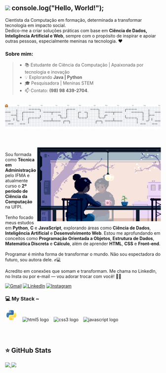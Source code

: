 ## <img src="https://user-images.githubusercontent.com/44104676/173990923-48b66056-0bff-472a-b5bf-faab4146e950.gif" height="45"> console.log("Hello, World!"); 
<p align="left">
  Cientista da Computação em formação, determinada a transformar tecnologia em impacto social. <br>
 Dedico-me a criar soluções práticas com base em <strong>Ciência de Dados, Inteligência Artificial e Web</strong>, sempre com o propósito de inspirar e apoiar outras pessoas, especialmente meninas na tecnologia. ❤️
</p>

### Sobre mim:
> * 📚 Estudante de Ciência da Computação | Apaixonada por tecnologia e inovação
> * 💡 Explorando **Java | Python**
> * 🎓 Pesquisadora | Meninas STEM
> * 📫 Contato: **(98) 98 439-2704**.

<br>

<picture>
  <source media="(prefers-color-scheme: dark)" srcset="https://raw.githubusercontent.com/yasmimcosm/yasmimcosm/output/pacman-contribution-graph-dark.svg">
  <source media="(prefers-color-scheme: light)" srcset="https://raw.githubusercontent.com/yasmimcosm/yasmimcosm/output/pacman-contribution-graph.svg">
  <img alt="pacman contribution graph" src="https://raw.githubusercontent.com/yasmimcosm/yasmimcosm/output/pacman-contribution-graph.svg">
</picture>

#

</div>

<br>
<img src=".github/workflows/study.gif" alt="ilustração de um computador" min-width="400px" max-width="400px" width="400px" align="right">

<p align="left"> 
 Sou formada como <strong>Técnica em Administração</strong> pelo IFMA e atualmente curso o <strong>2º período de Ciência da Computação</strong> na UFPI. <br><br>
Tenho focado meus estudos em <strong>Python</strong>, <strong>C</strong> e <strong>JavaScript</strong>, explorando áreas como <strong>Ciência de Dados</strong>, <strong>Inteligência Artificial</strong> e <strong>Desenvolvimento Web</strong>. Estou me aprofundando em conceitos como <strong>Programação Orientada a Objetos</strong>, <strong>Estrutura de Dados</strong>, <strong>Matemática Discreta</strong> e <strong>Cálculo</strong>, além de aprender <strong>HTML</strong>, <strong>CSS</strong> e <strong>Front-end</strong>.<br><br>
Programar é minha forma de transformar o mundo.
Não sou espectadora do futuro, sou autora dele. ✊💻<br>
</p>



<p align="left">

</p>

<p align="left">
Acredito em conexões que somam e transformam.
Me chama no LinkedIn, no Insta ou por e-mail — vou adorar trocar com você!  💌✨
</p>

<p align="left">
  <a href="https://mail.google.com/mail/?view=cm&fs=1&to=yasmimcosm@gmail.com" title="Gmail">
  <img src="https://img.shields.io/badge/-Gmail-FF0000?style=flat-square&labelColor=FF0000&logo=gmail&logoColor=white&link=LINK-DO-SEU-GMAIL" alt="Gmail"/></a>
  <a href="https://www.linkedin.com/in/yasmim-cosme/" title="LinkedIn">
  <img src="https://img.shields.io/badge/-Linkedin-0e76a8?style=flat-square&logo=Linkedin&logoColor=white&link=LINK-DO-SEU-LINKEDIN" alt="LinkedIn"/></a>
  <a href="https://www.instagram.com/yasmimcosm?igsh=MTIzbGJ6YjN0dHoyYw%3D%3D&utm_source=qr" title="Instagram">
  <img src="https://img.shields.io/badge/-Instagram-DF0174?style=flat-square&labelColor=DF0174&logo=instagram&logoColor=white&link=LINK-DO-SEU-INSTAGRAM" alt="Instagram"/></a>
</p>


<h3 align="left"> 💻 My Stack ~</h3>

<div align="left">
  <img alt="Rafa-Python" src="https://raw.githubusercontent.com/devicons/devicon/master/icons/python/python-original.svg" height="40" alt="html5 logo"  />
  <img width="8" />
  <img src="https://cdn.jsdelivr.net/gh/devicons/devicon/icons/html5/html5-original.svg" height="40" alt="html5 logo"  />
  <img width="8" />
  <img src="https://cdn.jsdelivr.net/gh/devicons/devicon/icons/css3/css3-original.svg" height="40" alt="css3 logo"  />
  <img width="8" />
  <img src="https://cdn.jsdelivr.net/gh/devicons/devicon/icons/javascript/javascript-plain.svg" height="40" alt="javascript logo"  />
  <img width="8" />

  
<br><br>
## ⭐ GitHub Stats
<a href="https://github.com/eduardavieira-dev">
  <img height="180em" src="https://github-readme-stats.vercel.app/api?username=eduardavieira-dev&show_icons=true&theme=radical&include_all_commits=true&count_private=true"/>
  <img height="180em" src="https://github-readme-stats.vercel.app/api/top-langs/?username=eduardavieira-dev&layout=compact&langs_count=6&theme=radical"/>
  

